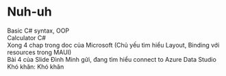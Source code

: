 # Nuh-uh
Basic C# syntax, OOP <br/> 
Calculator C# <br/> 
Xong 4 chap trong doc của Microsoft (Chủ yếu tìm hiểu Layout, Binding với resources trong MAUI) <br/> 
Bài 4 của Slide Đình Minh gửi, đang tìm hiểu connect to Azure Data Studio <br/> 
Khó khăn: Khó khăn

